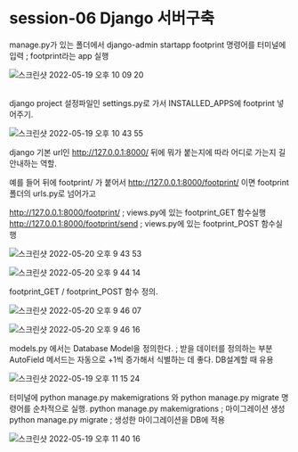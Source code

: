 # session-06 Django 서버구축

manage.py가 있는 폴더에서 django-admin startapp footprint 명령어를 터미널에 입력
; footprint라는 app 실행

![스크린샷 2022-05-19 오후 10 09 20](https://user-images.githubusercontent.com/101850881/169530309-1694f58c-662c-487b-ad12-b2542fd8ef05.png)

<br>
django project 설정파일인 settings.py로 가서 INSTALLED_APPS에 footprint 넣어주기.

![스크린샷 2022-05-19 오후 10 43 55](https://user-images.githubusercontent.com/101850881/169530398-96a89cd3-d3da-424b-a1e5-e905251beec9.png)


django 기본 url인 http://127.0.0.1:8000/ 뒤에 뭐가 붙는지에 따라 어디로 가는지 길안내하는 역할.

예를 들어 뒤에 footprint/ 가 붙어서 http://127.0.0.1:8000/footprint/ 이면 footprint 폴더의 urls.py로 넘어가고

http://127.0.0.1:8000/footprint/ ; views.py에 있는 footprint_GET 함수실행
http://127.0.0.1:8000/footprint/send ; views.py에 있는 footprint_POST 함수실행

![스크린샷 2022-05-20 오후 9 43 53](https://user-images.githubusercontent.com/101850881/169530655-da6c7287-534e-4052-aa8e-e3b51a3ba490.png)

![스크린샷 2022-05-20 오후 9 44 14](https://user-images.githubusercontent.com/101850881/169530678-ec991701-fe47-4559-908d-2f8042ff8c92.png)


footprint_GET / footprint_POST 함수 정의.

![스크린샷 2022-05-20 오후 9 46 07](https://user-images.githubusercontent.com/101850881/169530972-8244a08f-ac58-4d4c-8e0f-404e18fc3a3e.png)

![스크린샷 2022-05-20 오후 9 46 16](https://user-images.githubusercontent.com/101850881/169530998-22544bd7-1695-4de7-8b8f-fbf7af416155.png)


models.py 에서는 Database Model을 정의한다. ; 받을 데이터를 정의하는 부분
AutoField 메서드는 자동으로 +1씩 증가해서 식별하는 데 좋다. DB설계할 때 유용

![스크린샷 2022-05-19 오후 11 15 24](https://user-images.githubusercontent.com/101850881/169531124-ee6f85fe-61b0-4078-97c5-15e6c580a02b.png)

터미널에 python manage.py makemigrations 와 python manage.py migrate 명령어를 순차적으로 실행.
python manage.py makemigrations ; 마이그레이션 생성
python manage.py migrate ; 생성한 마이그레이션을 DB에 적용

![스크린샷 2022-05-19 오후 11 40 16](https://user-images.githubusercontent.com/101850881/169531186-816ccd26-14ab-4b55-8d81-86735799f0a7.png)
